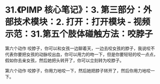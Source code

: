 # 31.《PIMP 核心笔记》：3. 第三部分：外部技术模块：2. 打开：打开模块 - 视频示范：31.第五个肢体碰触方法：咬脖子

第六个动作 咬脖子，你可以和女孩一边聊着天，一边去咬女孩的脖子，我说咬不代表你要把女孩的动脉咬出血，你可以用力的吻一下，但是你要轻轻的咬一点点，假如你去亲女孩，然后她把头转开了，你可以立刻转为咬脖子。

第六个动作 咬脖子，你用力地咬一下，然后她把脖子转开了，然后你用力地咬一下。